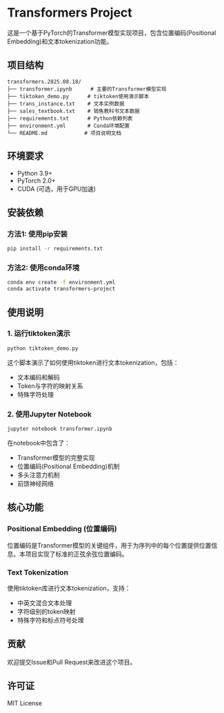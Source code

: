 # Transformers Project

这是一个基于PyTorch的Transformer模型实现项目，包含位置编码(Positional Embedding)和文本tokenization功能。

## 项目结构

```
transformers.2025.08.18/
├── transformer.ipynb      # 主要的Transformer模型实现
├── tiktoken_demo.py      # tiktoken使用演示脚本
├── trans_instance.txt    # 文本实例数据
├── sales_textbook.txt    # 销售教科书文本数据
├── requirements.txt      # Python依赖列表
├── environment.yml       # Conda环境配置
└── README.md            # 项目说明文档
```

## 环境要求

- Python 3.9+
- PyTorch 2.0+
- CUDA (可选，用于GPU加速)

## 安装依赖

### 方法1: 使用pip安装

```bash
pip install -r requirements.txt
```

### 方法2: 使用conda环境

```bash
conda env create -f environment.yml
conda activate transformers-project
```

## 使用说明

### 1. 运行tiktoken演示

```bash
python tiktoken_demo.py
```

这个脚本演示了如何使用tiktoken进行文本tokenization，包括：
- 文本编码和解码
- Token与字符的映射关系
- 特殊字符处理

### 2. 使用Jupyter Notebook

```bash
jupyter notebook transformer.ipynb
```

在notebook中包含了：
- Transformer模型的完整实现
- 位置编码(Positional Embedding)机制
- 多头注意力机制
- 前馈神经网络

## 核心功能

### Positional Embedding (位置编码)

位置编码是Transformer模型的关键组件，用于为序列中的每个位置提供位置信息。本项目实现了标准的正弦余弦位置编码。

### Text Tokenization

使用tiktoken库进行文本tokenization，支持：
- 中英文混合文本处理
- 字符级别的token映射
- 特殊字符和标点符号处理

## 贡献

欢迎提交Issue和Pull Request来改进这个项目。

## 许可证

MIT License